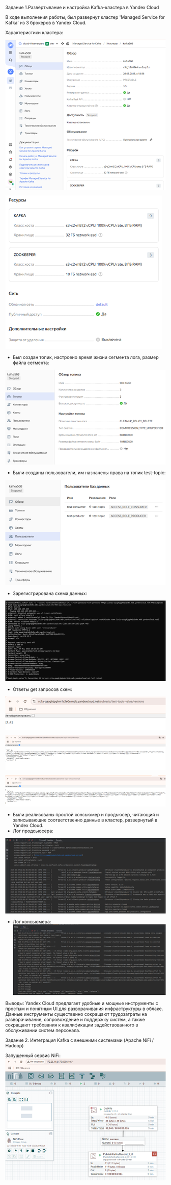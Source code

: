 Задание 1.Развёртывание и настройка Kafka-кластера в Yandex Cloud

В ходе выполнения работы, был развернут кластер 'Managed Service for Kafka' из 3 брокеров в Yandex Cloud.

Характеристики кластера:

![cluster.png](Task7_1/images/cluster.png)

![cluster2.png](Task7_1/images/cluster2.png)

- Был создан топик, настроено время жизни сегмента лога, размер файла сегмента:

![topic.png](Task7_1/images/topic.png)

- Были созданы пользователи, им назначены права на топик test-topic:

![users.png](Task7_1/images/users.png)

- Зарегистрирована схема данных:

![scheme.png](Task7_1/images/scheme.png)

- Ответы get запросов схем:

![scheme_versions.png](Task7_1/images/scheme_versions.png)

![scheme_1.png](Task7_1/images/scheme_1.png)

![scheme_2.png](Task7_1/images/scheme_2.png)

- Были реализованы простой консьюмер и продьюсер, читающий и записывающие соответственно данные в кластер, развернутый в Yandex Cloud.
- Лог продсьюсера:

![producer.png](Task7_1/images/producer.png)

- Лог консьюмера:
![consumer.png](Task7_1/images/consumer.png)

Выводы: Yandex Cloud предлагает удобные и мощные инструменты с простым и понятным UI для разворачивания инфраструктуры в облаке.
Данные инструменты существенно сокращают трудозатраты на разворачивание, сопровождение и поддержку систем, а также сокращают требования
к квалификации задействованного в обслуживании систем персонала.

Задание 2. Интеграция Kafka с внешними системами (Apache NiFi / Hadoop)

Запущенный сервис NiFi:
![Nifi.png](Task7_2/Images/Nifi.png)